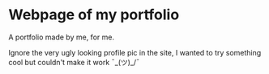 # Webpage of my portfolio
A portfolio made by me, for me.

Ignore the very ugly looking profile pic in the site, I wanted to try something cool but couldn't make it work ¯\_(ツ)_/¯ 
